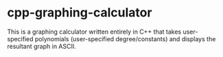 # cpp-graphing-calculator

This is a graphing calculator written entirely in C++ that takes user-specified polynomials (user-specified degree/constants) and displays the resultant graph in ASCII. 
